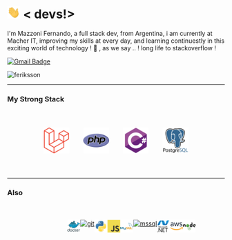 <h1>
    <img src="https://raw.githubusercontent.com/ABSphreak/ABSphreak/master/gifs/Hi.gif" width="30px">
    < devs!>
</h1>

I'm Mazzoni Fernando, a full stack dev, from Argentina, i am currently at Macher IT, improving my skills at every day, and learning continuestly in this exciting world of technology ! 🦾 , as we say .. ! long life to stackoverflow !

[![Gmail Badge](https://img.shields.io/badge/-fernandonqn86@gmail.com-c14438?style=flat-square&logo=Gmail&logoColor=white&link=mailto:mailharshkhatri@gmail.com)](mailto:fernandonqn86@gmail.com)

<p align="left"> <img src="https://komarev.com/ghpvc/?username=feriksson&label=Visitors&color=0e75b6&style=flat" alt="feriksson" /> </p>

<hr>

<h3>My Strong Stack</h3>  

<div style="display: flex; flex-direction: row;justify-content:center; gap:2rem; padding: 2.5rem">
<a href="https://www.php.net" target="_blank" rel="noreferrer"> <img src="https://raw.githubusercontent.com/devicons/devicon/master/icons/laravel/laravel-original.svg" alt="php" width="60" height="60"/></a>
<a href="https://www.php.net" target="_blank" rel="noreferrer"> <img src="https://raw.githubusercontent.com/devicons/devicon/master/icons/php/php-original.svg" alt="php" width="60" height="60"/></a>
<a href="https://www.w3schools.com/cs/" target="_blank" rel="noreferrer"> <img src="https://raw.githubusercontent.com/devicons/devicon/master/icons/csharp/csharp-original.svg" alt="csharp" width="60" height="60"/></a>
<a href="https://www.postgresql.org" target="_blank" rel="noreferrer"> <img src="https://raw.githubusercontent.com/devicons/devicon/master/icons/postgresql/postgresql-original-wordmark.svg" alt="postgresql" width="60" height="60"/></a>
</div>

<hr>

<h3>Also</h3>  

<div style="
display: flex; 
flex-direction: row;
justify-content: center; 
padding: 2.25rem; 
width: 100%">
<a href="https://www.docker.com/" target="_blank" rel="noreferrer"><img src="https://raw.githubusercontent.com/devicons/devicon/master/icons/docker/docker-original-wordmark.svg" alt="docker" width="30" height="30"/></a>
<a href="https://git-scm.com/" target="_blank" rel="noreferrer"> <img src="https://www.vectorlogo.zone/logos/git-scm/git-scm-icon.svg" alt="git" width="30" height="30"/></a>
<a href="https://www.python.org/" target="_blank" rel="noreferrer"><img src="https://raw.githubusercontent.com/devicons/devicon/master/icons/python/python-original.svg" alt="postgresql" width="30" height="30"/></a> 
<a href="https://developer.mozilla.org/en-US/docs/Web/JavaScript" target="_blank" rel="noreferrer"><img src="https://raw.githubusercontent.com/devicons/devicon/master/icons/javascript/javascript-original.svg" alt="javascript" width="30" height="30"/></a>
<a href="https://www.mysql.com/" target="_blank" rel="noreferrer"><img src="https://raw.githubusercontent.com/devicons/devicon/master/icons/mysql/mysql-original-wordmark.svg" alt="mysql" width="30" height="30"/></a>
<a href="https://www.microsoft.com/en-us/sql-server" target="_blank" rel="noreferrer"><img src="https://www.svgrepo.com/show/303229/microsoft-sql-server-logo.svg" alt="mssql" width="30" height="30"/></a>
<a href="https://dotnet.microsoft.com/" target="_blank" rel="noreferrer"><img src="https://raw.githubusercontent.com/devicons/devicon/master/icons/dot-net/dot-net-original-wordmark.svg" alt="dotnet" width="30" height="30"/></a>
<a href="https://aws.amazon.com" target="_blank" rel="noreferrer"><img src="https://raw.githubusercontent.com/devicons/devicon/master/icons/amazonwebservices/amazonwebservices-original-wordmark.svg" alt="aws" width="30" height="30"/></a>
<a href="https://nodejs.org" target="_blank" rel="noreferrer"> <img src="https://raw.githubusercontent.com/devicons/devicon/master/icons/nodejs/nodejs-original-wordmark.svg" alt="nodejs" width="30" height="30"/></a>
</div>
